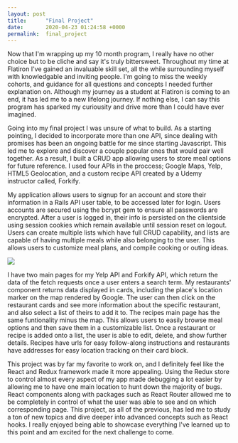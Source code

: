 ```yaml
---
layout: post
title:      "Final Project"
date:       2020-04-23 01:24:58 +0000
permalink:  final_project
---
```



Now that I'm wrapping up my 10 month program, I really have no other choice but to be cliche and say it's truly bittersweet. Throughout my time at Flatiron I've gained an invaluable skill set, all the while surrounding myself with knowledgable and inviting people. I'm going to miss the weekly cohorts, and guidance for all questions and concepts I needed further explanation on. Although my journey as a student at Flatiron is coming to an end, it has led me to a new lifelong journey. If nothing else, I can say this program has sparked my curiousity and drive more than I could have ever imagined.

Going into my final project I was unsure of what to build. As a starting pointing, I decided to incorporate more than one API, since dealing with promises has been an ongoing battle for me since starting Javascript. This led me to explore and discover a couple popular ones that would pair well together. As a result, I built a CRUD app allowing users to store meal options for future reference. I used four APIs in the proccess; Google Maps, Yelp, HTML5 Geolocation, and a custom recipe API created by a Udemy instructor called, Forkify. 

My application allows users to signup for an account and store their information in a Rails API user table, to be accessed later for login.  Users accounts are secured using the bcrypt gem to ensure all passwords are encrypted. After a user is logged in, their info is persisted on the clientside using session cookies which remain available until session reset on logout. Users can create multiple lists which have full CRUD capability, and lists are capable of having multiple meals while also belonging to the user. This allows users to customize meal plans, and compile cooking or outing ideas. 

![](https://imgur.com/iEPd7dF)

I have two main pages for my Yelp API and Forkify API, which return the data of the fetch requests once a user enters a search term. My restaurants' component returns data displayed in cards,  including the place's location marker on the map rendered by Google. The user can then click on the restaurant cards and see more information about the specific restaurant, and also select a list of theirs to add it to. The recipes main page has the same funtionality minus the map. This allows users to easily browse meal options and then save them in a customizable list. Once a restaurant or recipe is added onto a list, the user is able to edit, delete, and show further details. Recipes have urls for easy follow-along instructions and restaurants have addresses for easy location tracking on their card block.

This project was by far my favorite to work on, and I definitely feel like the React and Redux framework made it more appealing. Using the Redux store to control almost every aspect of my app made debugging a lot easier by allowing me to have one main location to hunt down the majority of bugs. React components along with packages such as React Router allowed me to be completely in control of what the user was able to see and on which corresponding page. This project, as all of the previous, has led me to study a ton of new topics and dive deeper into advanced concepts such as React hooks. I really enjoyed being able to showcase everything I've learned up to this point and am excited for the next challenge to come. 
